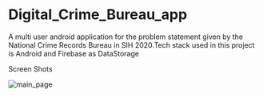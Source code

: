 # Digital_Crime_Bureau_app
A multi user android application for the problem statement given by the National Crime Records Bureau in SIH 2020.Tech stack used in this project is Android and Firebase as DataStorage

Screen Shots

![main_page](https://user-images.githubusercontent.com/46351652/94019405-61421600-fdcf-11ea-8972-1c05713d68c1.png)
